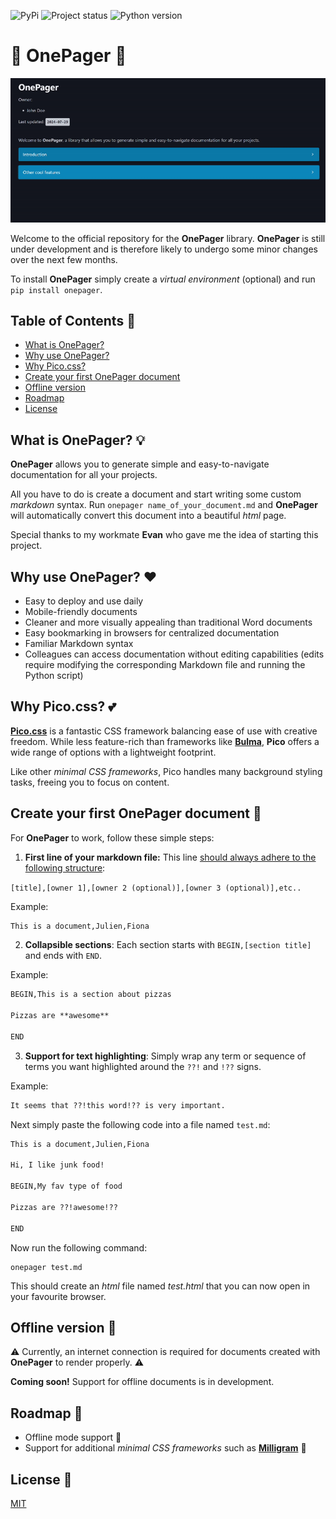 ![PyPi](https://img.shields.io/badge/pypi-onepager-orange)
![Project status](https://img.shields.io/badge/version-0.1-green)
![Python version](https://img.shields.io/badge/requires-python_3.7-blue)

# :notebook: **OnePager** :notebook:

![onepager](https://github.com/julien-blanchard/OnePager/blob/main/img/onepager_demo.gif)

Welcome to the official repository for the **OnePager** library. **OnePager** is still under development and is therefore likely to undergo some minor changes over the next few months.

To install **OnePager** simply create a *virtual environment* (optional) and run `pip install onepager`.

## Table of Contents :bookmark_tabs:

- [What is OnePager?](#what-is-onepager-bulb)
- [Why use OnePager?](#why-use-onepager-heart)
- [Why Pico.css?](#why-picocss-two-hearts)
- [Create your first OnePager document](#create-your-first-onepager-document-pencil)
- [Offline version](#offline-version-open_file_folder)
- [Roadmap](#roadmap-date)
- [License](#contributing-to-pandas)

## What is OnePager? :bulb:

**OnePager** allows you to generate simple and easy-to-navigate documentation for all your projects.

All you have to do is create a document and start writing some custom *markdown* syntax. Run `onepager name_of_your_document.md` and **OnePager** will automatically convert this document into a beautiful *html* page.

Special thanks to my workmate **Evan** who gave me the idea of starting this project.

## Why use **OnePager**? :heart:

* Easy to deploy and use daily
* Mobile-friendly documents
* Cleaner and more visually appealing than traditional Word documents
* Easy bookmarking in browsers for centralized documentation
* Familiar Markdown syntax
* Colleagues can access documentation without editing capabilities (edits require modifying the corresponding Markdown file and running the Python script)

## Why Pico.css? :two_hearts:

[**Pico.css**](https://picocss.com/) is a fantastic CSS framework balancing ease of use with creative freedom. While less feature-rich than frameworks like [**Bulma**](https://bulma.io/), **Pico** offers a wide range of options with a lightweight footprint.

Like other *minimal CSS frameworks*, Pico handles many background styling tasks, freeing you to focus on content.

## Create your first OnePager document :pencil:

For **OnePager** to work, follow these simple steps:

1. **First line of your markdown file:** This line <ins>should always adhere to the following structure</ins>:

`[title],[owner 1],[owner 2 (optional)],[owner 3 (optional)],etc..`

Example:

```markdown
This is a document,Julien,Fiona
```

2.  **Collapsible sections**: Each section starts with `BEGIN,[section title]` and ends with `END`.

Example:

```markdown
BEGIN,This is a section about pizzas

Pizzas are **awesome**

END
```

3.  **Support for text highlighting**: Simply wrap any term or sequence of terms you want highlighted around the `??!` and `!??` signs.

Example:

```markdown
It seems that ??!this word!?? is very important.
```

Next simply paste the following code into a file named `test.md`:

```markdown
This is a document,Julien,Fiona

Hi, I like junk food!

BEGIN,My fav type of food

Pizzas are ??!awesome!??

END
```

Now run the following command:

```
onepager test.md
```

This should create an *html* file named *test.html* that you can now open in your favourite browser.

## Offline version :open_file_folder:

:warning: Currently, an internet connection is required for documents created with **OnePager** to render properly. :warning:

**Coming soon!** Support for offline documents is in development.

## Roadmap :date:

* Offline mode support :construction_worker:
* Support for additional *minimal CSS frameworks* such as [**Milligram**](https://milligram.io/)  :construction_worker:

## License :cop:

[MIT](https://opensource.org/license/mit)